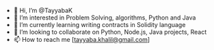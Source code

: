 - 👋 Hi, I’m @TayyabaK
- 👀 I’m interested in Problem Solving, algorithms, Python and Java 
- 🌱 I’m currently learning writing contracts in Solidity language
- 💞️ I’m looking to collaborate on Python, Node.js, Java projects, React
- 📫 How to reach me [tayyaba.khalil@gmail.com]

<!---
TayyabaK/TayyabaK is a ✨ special ✨ repository because its `README.md` (this file) appears on your GitHub profile.
You can click the Preview link to take a look at your changes.
--->
